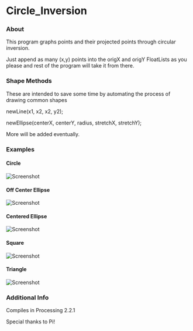 # Circle_Inversion

### About
This program graphs points and their projected points through circular inversion.

Just append as many (x,y) points into the origX and origY FloatLists as you please and rest of the program will take it from there.

### Shape Methods
These are intended to save some time by automating the process of drawing common shapes

newLine(x1, x2, x2, y2);

newEllipse(centerX, centerY, radius, stretchX, stretchY);

More will be added eventually.

### Examples
#### Circle
![Screenshot](https://github.com/jsheradin/Circle_Inversion/blob/master/Saved%20Graphs/Circle.png)

#### Off Center Ellipse
![Screenshot](https://github.com/jsheradin/Circle_Inversion/blob/master/Saved%20Graphs/Ellipse%20Off%20Center.png)

#### Centered Ellipse
![Screenshot](https://github.com/jsheradin/Circle_Inversion/blob/master/Saved%20Graphs/Ellipse.png)

#### Square
![Screenshot](https://github.com/jsheradin/Circle_Inversion/blob/master/Saved%20Graphs/Square.png)

#### Triangle
![Screenshot](https://github.com/jsheradin/Circle_Inversion/blob/master/Saved%20Graphs/Triangle.png)


### Additional Info
Compiles in Processing 2.2.1

Special thanks to Pi!
